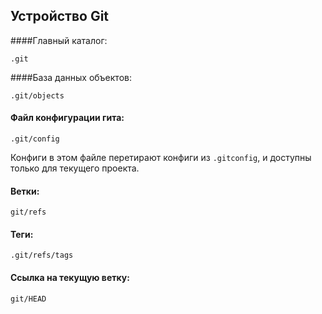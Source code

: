 ## Устройство Git

####Главный каталог:
```git
.git
```

####База данных объектов:
```git
.git/objects
```

#### Файл конфигурации гита: 
```git
.git/config
```
Конфиги в этом файле перетирают конфиги из `.gitconfig`, и доступны только для текущего проекта.


#### Ветки:
```git
git/refs
```

#### Теги:
```git
.git/refs/tags
```

#### Ссылка на текущую ветку:
```git
git/HEAD
```